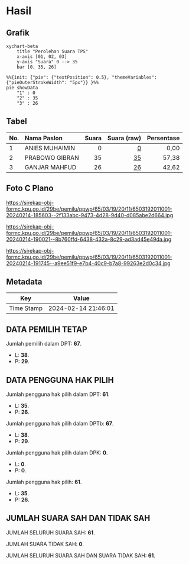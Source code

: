 # Hasil

## Grafik

```mermaid
xychart-beta
    title "Perolehan Suara TPS"
    x-axis [01, 02, 03]
    y-axis "Suara" 0 --> 35
    bar [0, 35, 26]
```

```mermaid
%%{init: {"pie": {"textPosition": 0.5}, "themeVariables": {"pieOuterStrokeWidth": "5px"}} }%%
pie showData
    "1" : 0
    "2" : 35
    "3" : 26
```

## Tabel

| No. | Nama Paslon    | Suara | Suara (raw) | Persentase |
|:--- |:-------------- | -----:| -----------:| ----------:|
| 1   | ANIES MUHAIMIN | 0     | [0][p-1]    | 0,00       |
| 2   | PRABOWO GIBRAN | 35    | [35][p-2]   | 57,38      |
| 3   | GANJAR MAHFUD  | 26    | [26][p-3]   | 42,62      |


[p-1]: https://github.com/gigit-pemilu/pemilu-2024-65-kalimantan-utara/blob/main/pilpres/hitung-suara/sub/65-kalimantan-utara/sub/03-nunukan/sub/19-krayan-barat/sub/2011-pa'-urud/sub/001-tps/sub/paslon-1.txt
[p-2]: https://github.com/gigit-pemilu/pemilu-2024-65-kalimantan-utara/blob/main/pilpres/hitung-suara/sub/65-kalimantan-utara/sub/03-nunukan/sub/19-krayan-barat/sub/2011-pa'-urud/sub/001-tps/sub/paslon-2.txt
[p-3]: https://github.com/gigit-pemilu/pemilu-2024-65-kalimantan-utara/blob/main/pilpres/hitung-suara/sub/65-kalimantan-utara/sub/03-nunukan/sub/19-krayan-barat/sub/2011-pa'-urud/sub/001-tps/sub/paslon-3.txt

## Foto C Plano

https://sirekap-obj-formc.kpu.go.id/29be/pemilu/ppwp/65/03/19/20/11/6503192011001-20240214-185603--2f133abc-9473-4d28-9d40-d085abe2d664.jpg

https://sirekap-obj-formc.kpu.go.id/29be/pemilu/ppwp/65/03/19/20/11/6503192011001-20240214-190021--8b760ffd-6438-432a-8c29-ad3ad45e49da.jpg

https://sirekap-obj-formc.kpu.go.id/29be/pemilu/ppwp/65/03/19/20/11/6503192011001-20240214-191745--a9ee51f9-e7b4-40c9-b7a8-99263e2d0c34.jpg


## Metadata

| Key        | Value               |
| ---------- | ------------------- |
| Time Stamp | 2024-02-14 21:46:01 |


## DATA PEMILIH TETAP

Jumlah pemilih dalam DPT: **67**.
 * L: **38**.
 * P: **29**.

## DATA PENGGUNA HAK PILIH

Jumlah pengguna hak pilih dalam DPT: **61**.
 * L: **35**.
 * P: **26**.

Jumlah pengguna hak pilih dalam DPTb: **67**.
 * L: **38**.
 * P: **29**.

Jumlah pengguna hak pilih dalam DPK: **0**.
 * L: **0**.
 * P: **0**.

Jumlah pengguna hak pilih: **61**.
 * L: **35**.
 * P: **26**.

## JUMLAH SUARA SAH DAN TIDAK SAH

JUMLAH SELURUH SUARA SAH: **61**.

JUMLAH SUARA TIDAK SAH: **0**.

JUMLAH SELURUH SUARA SAH DAN SUARA TIDAK SAH: **61**.


